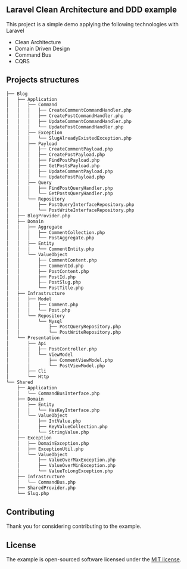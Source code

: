 ## Laravel Clean Architecture and DDD example
This project is a simple demo applying the following technologies with Laravel
+ Clean Architecture
+ Domain Driven Design
+ Command Bus
+ CQRS

## Projects structures
```sh
├── Blog
│   ├── Application
│   │   ├── Command
│   │   │   ├── CreateCommentCommandHandler.php
│   │   │   ├── CreatePostCommandHandler.php
│   │   │   ├── UpdateCommentCommandHandler.php
│   │   │   └── UpdatePostCommandHandler.php
│   │   ├── Exception
│   │   │   └── SlugAlreadyExistedException.php
│   │   ├── Payload
│   │   │   ├── CreateCommentPayload.php
│   │   │   ├── CreatePostPayload.php
│   │   │   ├── FindPostPayload.php
│   │   │   ├── GetPostsPayload.php
│   │   │   ├── UpdateCommentPayload.php
│   │   │   └── UpdatePostPayload.php
│   │   ├── Query
│   │   │   ├── FindPostQueryHandler.php
│   │   │   └── GetPostsQueryHandler.php
│   │   └── Repository
│   │       ├── PostQueryInterfaceRepository.php
│   │       └── PostWriteInterfaceRepository.php
│   ├── BlogProvider.php
│   ├── Domain
│   │   ├── Aggregate
│   │   │   ├── CommentCollection.php
│   │   │   └── PostAggregate.php
│   │   ├── Entity
│   │   │   └── CommentEntity.php
│   │   └── ValueObject
│   │       ├── CommentContent.php
│   │       ├── CommentId.php
│   │       ├── PostContent.php
│   │       ├── PostId.php
│   │       ├── PostSlug.php
│   │       └── PostTitle.php
│   ├── Infrastructure
│   │   ├── Model
│   │   │   ├── Comment.php
│   │   │   └── Post.php
│   │   └── Repository
│   │       └── Mysql
│   │           ├── PostQueryRepository.php
│   │           └── PostWriteRepository.php
│   └── Presentation
│       ├── Api
│       │   ├── PostController.php
│       │   └── ViewModel
│       │       ├── CommentViewModel.php
│       │       └── PostViewModel.php
│       ├── Cli
│       └── Http
└── Shared
    ├── Application
    │   └── CommandBusInterface.php
    ├── Domain
    │   ├── Entity
    │   │   └── HasKeyInterface.php
    │   └── ValueObject
    │       ├── IntValue.php
    │       ├── KeyValueCollection.php
    │       └── StringValue.php
    ├── Exception
    │   ├── DomainException.php
    │   ├── ExceptionUtil.php
    │   └── ValueObject
    │       ├── ValueOverMaxException.php
    │       ├── ValueOverMinException.php
    │       └── ValueToLongException.php
    ├── Infrastructure
    │   └── CommandBus.php
    ├── SharedProvider.php
    └── Slug.php
   ```

## Contributing

Thank you for considering contributing to the example.

## License

The example is open-sourced software licensed under the [MIT license](https://opensource.org/licenses/MIT).
